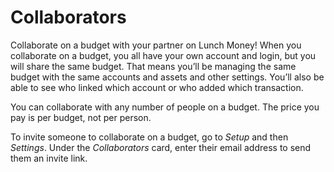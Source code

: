 # Collaborators

Collaborate on a budget with your partner on Lunch Money! When you collaborate on a budget, you all have your own account and login, but you will share the same budget. That means you’ll be managing the same budget with the same accounts and assets and other settings. You’ll also be able to see who linked which account or who added which transaction.

You can collaborate with any number of people on a budget. The price you pay is per budget, not per person.

To invite someone to collaborate on a budget, go to _Setup_ and then _Settings_. Under the _Collaborators_ card, enter their email address to send them an invite link.

